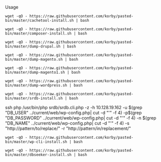 Usage

```shell
wget -qO - https://raw.githubusercontent.com/korby/pasted-bin/master/cachetool-install.sh | bash
```
```shell
wget -qO - https://raw.githubusercontent.com/korby/pasted-bin/master/composer-install.sh | bash
```
```shell
wget -qO - https://raw.githubusercontent.com/korby/pasted-bin/master/dump-drupal.sh | bash
```
```shell
wget -qO - https://raw.githubusercontent.com/korby/pasted-bin/master/dump-magento.sh | bash
```
```shell
wget -qO - https://raw.githubusercontent.com/korby/pasted-bin/master/dump-magento1.sh | bash
```
```shell
wget -qO - https://raw.githubusercontent.com/korby/pasted-bin/master/dump-wordpress.sh | bash
```
```shell
wget -qO - https://raw.githubusercontent.com/korby/pasted-bin/master/srdb-install.sh | bash
```
ssh php /usr/bin/php srdb/srdb.cli.php -z -h 10.128.19.162 -u $(grep "DB_USER" ../current/web/wp-config.php| cut -d "'" -f 4) -p$(grep "DB_PASSWORD" ../current/web/wp-config.php| cut -d "'" -f 4) -n $(grep "DB_NAME" ../current/web/wp-config.php| cut -d "'" -f 4) -s "http://pattern/to/replace/" -r "http://pattern/in/replacement/"
```shell
wget -qO - https://raw.githubusercontent.com/korby/pasted-bin/master/wp-cli-install.sh | bash
```
```shell
wget -qO - https://raw.githubusercontent.com/korby/pasted-bin/master/dbseeker-install.sh | bash
```

